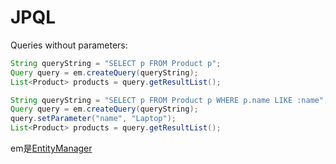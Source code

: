 # JPQL

Queries without parameters:

```java
String queryString = "SELECT p FROM Product p";
Query query = em.createQuery(queryString);
List<Product> products = query.getResultList();
```

```java
String queryString = "SELECT p FROM Product p WHERE p.name LIKE :name";
Query query = em.createQuery(queryString);
query.setParameter("name", "Laptop");
List<Product> products = query.getResultList();
```

em是[EntityManager](EntityManager_EntityManagerFactory.md)